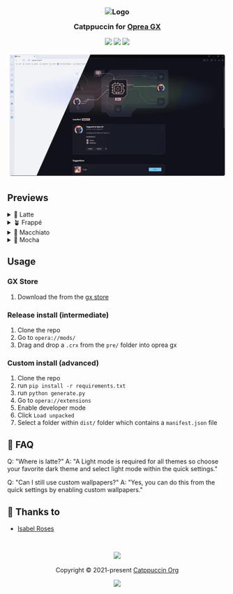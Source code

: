 <h3 align="center">
	<img src="https://raw.githubusercontent.com/catppuccin/catppuccin/main/assets/logos/exports/1544x1544_circle.png" width="100" alt="Logo"/><br/>
	<img src="https://raw.githubusercontent.com/catppuccin/catppuccin/main/assets/misc/transparent.png" height="30" width="0px"/>
	Catppuccin for <a href="https://www.opera.com/gx">Oprea GX</a>
	<img src="https://raw.githubusercontent.com/catppuccin/catppuccin/main/assets/misc/transparent.png" height="30" width="0px"/>
</h3>

<p align="center">
	<a href="https://github.com/catppuccin/opera-gx/stargazers"><img src="https://img.shields.io/github/stars/catppuccin/opera-gx?colorA=363a4f&colorB=b7bdf8&style=for-the-badge"></a>
	<a href="https://github.com/catppuccin/opera-gx/issues"><img src="https://img.shields.io/github/issues/catppuccin/opera-gx?colorA=363a4f&colorB=f5a97f&style=for-the-badge"></a>
	<a href="https://github.com/catppuccin/opera-gx/contributors"><img src="https://img.shields.io/github/contributors/catppuccin/opera-gx?colorA=363a4f&colorB=a6da95&style=for-the-badge"></a>
</p>

<p align="center">
	<img src="assets/res.webp"/>
</p>

## Previews

<details>
<summary>🌻 Latte</summary>
<img src="assets/latte.webp"/>
</details>
<details>
<summary>🪴 Frappé</summary>
<img src="assets/frappe.webp"/>
</details>
<details>
<summary>🌺 Macchiato</summary>
<img src="assets/macchiato.webp"/>
</details>
<details>
<summary>🌿 Mocha</summary>
<img src="assets/mocha.webp"/>
</details>

## Usage

### GX Store
1. Download the from the [gx store](https://store.gx.me/mods/)

### Release install (intermediate)
1. Clone the repo
2. Go to `opera://mods/`
3. Drag and drop a `.crx` from the `pre/` folder into oprea gx

### Custom install (advanced)
1. Clone the repo
2. run `pip install -r requirements.txt`
3. run `python generate.py`
4. Go to `opera://extensions`
5. Enable developer mode
6. Click `Load unpacked`
7. Select a folder within `dist/` folder which contains a `manifest.json` file

## 🙋 FAQ
Q: "Where is latte?"
A: "A Light mode is required for all themes so choose your favorite dark theme and select light mode within the quick settings."

Q: "Can I still use custom wallpapers?"
A: "Yes, you can do this from the quick settings by enabling custom wallpapers."

## 💝 Thanks to

- [Isabel Roses](https://github.com/isabelroses)

&nbsp;

<p align="center">
	<img src="https://raw.githubusercontent.com/catppuccin/catppuccin/main/assets/footers/gray0_ctp_on_line.svg?sanitize=true" />
</p>

<p align="center">
	Copyright &copy; 2021-present <a href="https://github.com/catppuccin" target="_blank">Catppuccin Org</a>
</p>

<p align="center">
	<a href="https://github.com/catppuccin/catppuccin/blob/main/LICENSE"><img src="https://img.shields.io/static/v1.svg?style=for-the-badge&label=License&message=MIT&logoColor=d9e0ee&colorA=363a4f&colorB=b7bdf8"/></a>
</p>
